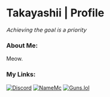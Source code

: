 # Takayashii | Profile
_𝖠𝖼𝗁𝗂𝖾𝗏𝗂𝗇𝗀 𝗍𝗁𝖾 𝗀𝗈𝖺𝗅 𝗂𝗌 𝖺 𝗉𝗋𝗂𝗈𝗋𝗂𝗍𝗒_

### About Me:
Meow.

### My Links:
[![Discord](https://img.shields.io/badge/Discord-Takayashii-7289DA?logo=discord&logoColor=white)](https://discord.com/users/959071719350468619) [![NameMc](https://img.shields.io/badge/NameMc-Takayashii-4E73DF?logo=github&logoColor=white)](https://namemc.com/profile/Takayashii) [![Guns.lol](https://img.shields.io/badge/Guns.lol-Takayashii-00B5E2?logo=guns-lol&logoColor=white)](https://guns.lol/Takayashii)

<!--
**Takayashii/Takayashii** is a ✨ _special_ ✨ repository because its `README.md` (this file) appears on your GitHub profile.

Here are some ideas to get you started:

- 🔭 I’m currently working on ...
- 🌱 I’m currently learning ...
- 👯 I’m looking to collaborate on ...
- 🤔 I’m looking for help with ...
- 💬 Ask me about ...
- 📫 How to reach me: ...
- 😄 Pronouns: ...
- ⚡ Fun fact: ...
-->
